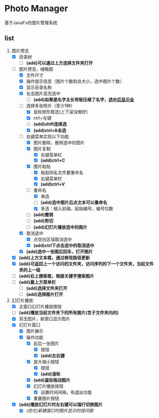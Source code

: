 # Photo Manager 

基于JavaFx的图片管理系统




## list

1. 图片预览
    - [x] 目录树
        - [ ] __(add)可以通过上方选择文件夹打开__
    - [ ] 图片预览，缩略图
        - [x] 文件尺寸 
        - [x] 操作提示信息（图片个数和总大小，选中图片个数）
        - [x] 显示目录名称
        - [x] 左击图片高亮选中
            - [ ] __(add)如果是名字太长导致压缩了名字，<u>选中后显示全</u>__
        - [ ] 选择多张照片（至少1种）
            - [x] 鼠标矩形框选(上下滚没做好)
            - [x] ctrl+左键
            - [ ] __(add)shift连续选__
            - [x] __(add)ctrl+A全选__
        - [ ] 右键菜单实现以下功能
            - [x] 图片删除，删除选中的图片
            - [x] 图片复制
                - [x] 右键菜单栏
                - [x] __(add)ctrl+C__
            - [x] 图片粘贴
                - [x] 粘贴同名文件要重命名
                - [x] 右键菜单栏
                - [x] __(add)ctrl+V__
            - [ ] 重命名
                - [x] 单选
                - [ ] __(add)选中图片后点文本可以重命名__
                - [x] 多选：输入前缀，起始编号，编号位数
            - [ ] __(add)撤销__
            - [ ] __(add)剪切__
            - [ ] __(add)幻灯片播放选中的图片__ 
        - [x] 取消选中
            - [x] 点空白区域取消选中
            - [x] __(add)ctrl下点击选中的取消选中__
        - [x] **(add)选中一张图后回车，打开图片**
    - [x] **(add)上方文本框，通过修改路径更新**
    - [x] **(add)可返回上一个访问的文件夹，访问序列的下一个文件夹，当前文件夹的上一级**
    - [ ] **(add)右上搜索框，根据关键字搜索图片**
    - [ ] **(add)最上方菜单栏**
        - [ ] **(add)选择文件夹打开**
        - [ ] **(add)选择图片打开**
2. 幻灯片播放
    - [x] 主窗口幻灯片播放按钮
    - [ ] __(add)播放当前文件夹下的所有图片(含子文件夹内的)__
    - [x] 双击图片，新窗口显示图片
    - [x] 幻灯片窗口
        - [x] 图片展示
        - [x] 操作功能
            - [x] 前后一张图片
                - [x] 按钮
                - [x] __(add)左右键__
            - [x] 放大缩小按钮
                - [x] 按钮
                - [x] __(add)滚轮__
            - [x] __(add)鼠标拖动图片__
            - [x] 幻灯片播放按钮
                - [x] 设置时间间隔，有退出功能
            - [x] 重置图片按钮
    - [x] __(add)播放幻灯片时左右键可以强行切换图片__
        - [x] _(优化)新建窗口时图片显示的怪问题_